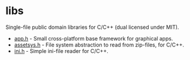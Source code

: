 # libs
Single-file public domain libraries for C/C++ (dual licensed under MIT).

* [app.h](app.md) - Small cross-platform base framework for graphical apps.
* [assetsys.h](assetsys.md) - File system abstraction to read from zip-files, for C/C++.
* [ini.h](ini.md) - Simple ini-file reader for C/C++.
